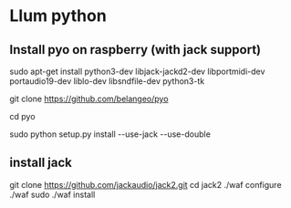 # Llum python

## Install pyo on raspberry (with jack support)

sudo apt-get install python3-dev libjack-jackd2-dev libportmidi-dev portaudio19-dev liblo-dev libsndfile-dev python3-tk 

git clone https://github.com/belangeo/pyo

cd  pyo

sudo python setup.py install --use-jack --use-double

## install jack
git clone https://github.com/jackaudio/jack2.git
cd jack2
./waf configure
./waf
sudo ./waf install
